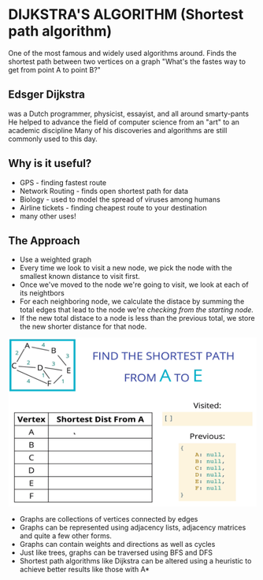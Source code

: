 # DIJKSTRA'S ALGORITHM (Shortest path algorithm)

One of the most famous and widely used algorithms around.
Finds the shortest path between two vertices on a graph
"What's the fastes way to get from point A to point B?"

## Edsger Dijkstra

was a Dutch programmer, physicist, essayist, and all around smarty-pants
He helped to advance the field of computer science from an "art" to an academic discipline
Many of his discoveries and algorithms are still commonly used to this day.

## Why is it useful?

- GPS - finding fastest route
- Network Routing - finds open shortest path for data
- Biology - used to model the spread of viruses among humans
- Airline tickets - finding cheapest route to your destination
- many other uses!

## The Approach

- Use a weighted graph
- Every time we look to visit a new node, we pick the node with the smallest known distance to visit first.
- Once we've moved to the node we're going to visit, we look at each of its neightbors
- For each neighboring node, we calculate the distace by summing the total edges that lead to the node we're _checking from the starting node._
- If the new total distace to a node is less than the previous total, we store the new shorter distance for that node.

![Form](./form-for-dijkstra-algo.PNG)

- Graphs are collections of vertices connected by edges
- Graphs can be represented using adjacency lists, adjacency matrices and quite a few other forms.
- Graphs can contain weights and directions as well as cycles
- Just like trees, graphs can be traversed using BFS and DFS
- Shortest path algorithms like Dijkstra can be altered using a heuristic to achieve better results like those with A\*
